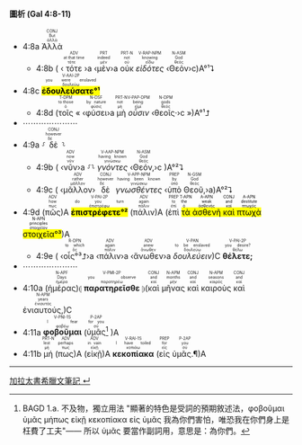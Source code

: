 #### 圖析 (Gal 4:8-11)
- <rt>4:8a</rt> <RUBY><ruby><ruby>Ἀλλὰ<rt>ἀλλά</rt></ruby><rt>But</rt></ruby><rt>CONJ</rt></RUBY> 
	- <rt>4:8b</rt> ( ‹<RUBY><ruby><ruby>τότε<rt>τότε</rt></ruby><rt>at that time</rt></ruby><rt>ADV</rt></RUBY>›a ‹<RUBY><ruby><ruby>μὲν<rt>μέν</rt></ruby><rt>indeed</rt></ruby><rt>PRT</rt></RUBY>›a <RUBY><ruby><ruby>οὐκ<rt>οὐ</rt></ruby><rt>not</rt></ruby><rt>PRT-N</rt></RUBY> <RUBY><ruby><ruby><em>εἰδότες</em><rt>εἴδω</rt></ruby><rt>knowing</rt></ruby><rt>V-RAP-NPM</rt></RUBY> ‹<RUBY><ruby><ruby>Θεὸν<rt>θεός</rt></ruby><rt>God</rt></ruby><rt>N-ASM</rt></RUBY>›c)A°¹⮧
- <rt>4:8c</rt> <RUBY><ruby><ruby><mark><strong>ἐδουλεύσατε°¹</strong></mark><rt>δουλεύω</rt></ruby><rt>you were enslaved</rt></ruby><rt>V-AAI-2P</rt></RUBY> 
	- <rt>4:8d</rt> (<RUBY><ruby><ruby>τοῖς<rt>ὁ</rt></ruby><rt>to those</rt></ruby><rt>T-DPM</rt></RUBY> « ‹<RUBY><ruby><ruby>φύσει<rt>φύσις</rt></ruby><rt>by nature</rt></ruby><rt>N-DSF</rt></RUBY>›a <RUBY><ruby><ruby>μὴ<rt>μή</rt></ruby><rt>not</rt></ruby><rt>PRT-N</rt></RUBY> <RUBY><ruby><ruby><em>οὖσιν</em><rt>εἰμί</rt></ruby><rt>being</rt></ruby><rt>V-PAP-DPM</rt></RUBY> ‹<RUBY><ruby><ruby>θεοῖς·<rt>θεός</rt></ruby><rt>gods</rt></ruby><rt>N-DPM</rt></RUBY>›c »)A°¹⮥
- ⋯⋯⋯⋯⋯⋯⋯
- <rt>4:9a</rt> ⸉<RUBY><ruby><ruby>δὲ<rt>δέ</rt></ruby><rt>however</rt></ruby><rt>CONJ</rt></RUBY>⸊
	- <rt>4:9b</rt> ( ‹<RUBY><ruby><ruby>νῦν<rt>νῦν</rt></ruby><rt>now</rt></ruby><rt>ADV</rt></RUBY>›a ⸉⸊ <RUBY><ruby><ruby> <em>γνόντες</em><rt>γινώσκω</rt></ruby><rt>having known</rt></ruby><rt>V-AAP-NPM</rt></RUBY> ‹<RUBY><ruby><ruby>Θεόν,<rt>θεός</rt></ruby><rt>God</rt></ruby><rt>N-ASM</rt></RUBY>›c )A°²⮧
	- <rt>4:9c</rt> ( ‹<RUBY><ruby><ruby>μᾶλλον<rt>μᾶλλον</rt></ruby><rt>rather</rt></ruby><rt>ADV</rt></RUBY>› <RUBY><ruby><ruby>δὲ<rt>δέ</rt></ruby><rt>however</rt></ruby><rt>CONJ</rt></RUBY> <RUBY><ruby><ruby><em>γνωσθέντες</em><rt>γινώσκω</rt></ruby><rt>having been known</rt></ruby><rt>V-APP-NPM</rt></RUBY> ‹<RUBY><ruby><ruby>ὑπὸ<rt>ὑπό</rt></ruby><rt>by</rt></ruby><rt>PREP</rt></RUBY> <RUBY><ruby><ruby>Θεοῦ,<rt>θεός</rt></ruby><rt>God</rt></ruby><rt>N-GSM</rt></RUBY>›a)A°²⮧ 
- <rt>4:9d</rt> (<RUBY><ruby><ruby>πῶς<rt>πως</rt></ruby><rt>how</rt></ruby><rt>ADV</rt></RUBY>)A <RUBY><ruby><ruby><mark><strong>ἐπιστρέφετε°²</strong></mark><rt>ἐπιστρέφω</rt></ruby><rt>do you turn</rt></ruby><rt>V-PAI-2P</rt></RUBY> (<RUBY><ruby><ruby>πάλιν<rt>πάλιν</rt></ruby><rt>again</rt></ruby><rt>ADV</rt></RUBY>)A (<RUBY><ruby><ruby>ἐπὶ<rt>ἐπί</rt></ruby><rt>to</rt></ruby><rt>PREP</rt></RUBY> <mark><RUBY><ruby><ruby>τὰ<rt>ὁ</rt></ruby><rt>the</rt></ruby><rt>T-APN</rt></RUBY> <RUBY><ruby><ruby>ἀσθενῆ<rt>ἀσθενής</rt></ruby><rt>weak</rt></ruby><rt>A-APN</rt></RUBY> <RUBY><ruby><ruby>καὶ<rt>καί</rt></ruby><rt>and</rt></ruby><rt>CONJ</rt></RUBY> <RUBY><ruby><ruby>πτωχὰ<rt>πτωχός</rt></ruby><rt>destitute</rt></ruby><rt>A-APN</rt></RUBY> <RUBY><ruby><ruby>στοιχεῖα<rt>στοιχεῖον</rt></ruby><rt>principles</rt></ruby><rt>N-APN</rt></RUBY>°³</mark>)A 
	- <rt>4:9e</rt> ( ‹<RUBY><ruby><ruby>οἷς°³⮥<rt>ὅς</rt></ruby><rt>to which</rt></ruby><rt>R-DPN</rt></RUBY>›a ‹<RUBY><ruby><ruby>πάλιν<rt>πάλιν</rt></ruby><rt>again</rt></ruby><rt>ADV</rt></RUBY>›a ‹<RUBY><ruby><ruby>ἄνωθεν<rt>ἄνωθεν</rt></ruby><rt>anew</rt></ruby><rt>ADV</rt></RUBY>›a <RUBY><ruby><ruby><em>δουλεύειν</em><rt>δουλεύω</rt></ruby><rt>to be enslaved</rt></ruby><rt>V-PAN</rt></RUBY>)C <RUBY><ruby><ruby><strong>θέλετε;</strong><rt>θέλω</rt></ruby><rt>you desire?</rt></ruby><rt>V-PAI-2P</rt></RUBY>
- ⋯⋯⋯⋯⋯⋯⋯
- <rt>4:10a</rt> (<RUBY><ruby><ruby>ἡμέρας<rt>ἡμέρα</rt></ruby><rt>Days</rt></ruby><rt>N-APF</rt></RUBY>)⦇ <RUBY><ruby><ruby><strong>παρατηρεῖσθε</strong><rt>παρατηρέω</rt></ruby><rt>you observe</rt></ruby><rt>V-PMI-2P</rt></RUBY> ⦈(<RUBY><ruby><ruby>καὶ<rt>καί</rt></ruby><rt>and</rt></ruby><rt>CONJ</rt></RUBY> <RUBY><ruby><ruby>μῆνας<rt>μήν</rt></ruby><rt>months</rt></ruby><rt>N-APM</rt></RUBY> <RUBY><ruby><ruby>καὶ<rt>καί</rt></ruby><rt>and</rt></ruby><rt>CONJ</rt></RUBY> <RUBY><ruby><ruby>καιροὺς<rt>καιρός</rt></ruby><rt>seasons</rt></ruby><rt>N-APM</rt></RUBY> <RUBY><ruby><ruby>καὶ<rt>καί</rt></ruby><rt>and</rt></ruby><rt>CONJ</rt></RUBY> <RUBY><ruby><ruby>ἐνιαυτούς,<rt>ἐνιαυτός</rt></ruby><rt>years</rt></ruby><rt>N-APM</rt></RUBY>)C
- <rt>4:11a</rt> <RUBY><ruby><ruby><strong>φοβοῦμαι</strong><rt>φοβέω</rt></ruby><rt>I fear</rt></ruby><rt>V-PNI-1S</rt></RUBY> (<RUBY><ruby><ruby>ὑμᾶς<rt>σύ</rt></ruby><rt>for you</rt></ruby><rt>P-2AP</rt></RUBY>[^1] )A
- <rt>4:11b</rt> <RUBY><ruby><ruby>μή<rt>μή</rt></ruby><rt>lest</rt></ruby><rt>PRT-N</rt></RUBY> (<RUBY><ruby><ruby>πως<rt>πως</rt></ruby><rt>perhaps</rt></ruby><rt>ADV</rt></RUBY>)A (<RUBY><ruby><ruby>εἰκῇ<rt>εἰκῇ</rt></ruby><rt>in vain</rt></ruby><rt>ADV</rt></RUBY>)A <RUBY><ruby><ruby><strong>κεκοπίακα</strong><rt>κοπιάω</rt></ruby><rt>I have toiled</rt></ruby><rt>V-RAI-1S</rt></RUBY> (<RUBY><ruby><ruby>εἰς<rt>εἰς</rt></ruby><rt>for</rt></ruby><rt>PREP</rt></RUBY> <RUBY><ruby><ruby>ὑμᾶς.¶<rt>σύ</rt></ruby><rt>you</rt></ruby><rt>P-2AP</rt></RUBY>)A


[^1]: BAGD 1.a. 不及物，獨立用法 "顯著的特色是受詞的預期敘述法，φοβοῦμαι ὑμᾶς μήπως εἰκῇ κεκοπίακα εἰς ὑμᾶς 我為你們害怕，唯恐我在你們身上是枉費了工夫"—— 所以 ὑμᾶς 要當作副詞用，意思是：為你們。




---
[加拉太書希臘文筆記 ↵](Galatians-Notes.md)